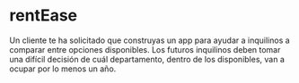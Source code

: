 # rentEase
Un cliente te ha solicitado que construyas un app para ayudar a inquilinos a comparar entre opciones disponibles. Los futuros inquilinos deben tomar una difícil decisión de cuál departamento, dentro de los disponibles, van a ocupar por lo menos un año.

